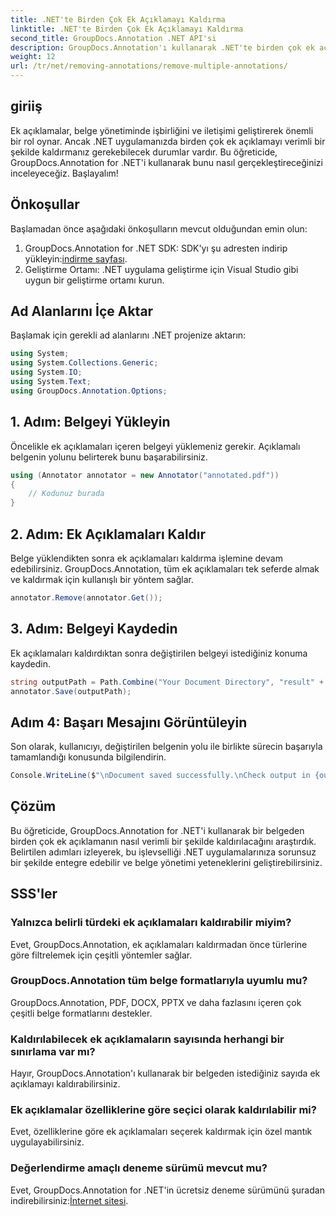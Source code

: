 ```yaml
---
title: .NET'te Birden Çok Ek Açıklamayı Kaldırma
linktitle: .NET'te Birden Çok Ek Açıklamayı Kaldırma
second_title: GroupDocs.Annotation .NET API'si
description: GroupDocs.Annotation'ı kullanarak .NET'te birden çok ek açıklamayı verimli bir şekilde nasıl kaldıracağınızı öğrenin. Uygulamalarınıza sorunsuz entegrasyon için adım adım eğitimimizi izleyin.
weight: 12
url: /tr/net/removing-annotations/remove-multiple-annotations/
---
```

## giriiş
Ek açıklamalar, belge yönetiminde işbirliğini ve iletişimi geliştirerek önemli bir rol oynar. Ancak .NET uygulamanızda birden çok ek açıklamayı verimli bir şekilde kaldırmanız gerekebilecek durumlar vardır. Bu öğreticide, GroupDocs.Annotation for .NET'i kullanarak bunu nasıl gerçekleştireceğinizi inceleyeceğiz. Başlayalım!
## Önkoşullar
Başlamadan önce aşağıdaki önkoşulların mevcut olduğundan emin olun:
1.  GroupDocs.Annotation for .NET SDK: SDK'yı şu adresten indirip yükleyin:[indirme sayfası](https://releases.groupdocs.com/annotation/net/).
2. Geliştirme Ortamı: .NET uygulama geliştirme için Visual Studio gibi uygun bir geliştirme ortamı kurun.

## Ad Alanlarını İçe Aktar
Başlamak için gerekli ad alanlarını .NET projenize aktarın:
```csharp
using System;
using System.Collections.Generic;
using System.IO;
using System.Text;
using GroupDocs.Annotation.Options;
```
## 1. Adım: Belgeyi Yükleyin
Öncelikle ek açıklamaları içeren belgeyi yüklemeniz gerekir. Açıklamalı belgenin yolunu belirterek bunu başarabilirsiniz.
```csharp
using (Annotator annotator = new Annotator("annotated.pdf"))
{
    // Kodunuz burada
}
```
## 2. Adım: Ek Açıklamaları Kaldır
Belge yüklendikten sonra ek açıklamaları kaldırma işlemine devam edebilirsiniz. GroupDocs.Annotation, tüm ek açıklamaları tek seferde almak ve kaldırmak için kullanışlı bir yöntem sağlar.
```csharp
annotator.Remove(annotator.Get());
```
## 3. Adım: Belgeyi Kaydedin
Ek açıklamaları kaldırdıktan sonra değiştirilen belgeyi istediğiniz konuma kaydedin.
```csharp
string outputPath = Path.Combine("Your Document Directory", "result" + Path.GetExtension("input.pdf"));
annotator.Save(outputPath);
```
## Adım 4: Başarı Mesajını Görüntüleyin
Son olarak, kullanıcıyı, değiştirilen belgenin yolu ile birlikte sürecin başarıyla tamamlandığı konusunda bilgilendirin.
```csharp
Console.WriteLine($"\nDocument saved successfully.\nCheck output in {outputPath}.");
```

## Çözüm
Bu öğreticide, GroupDocs.Annotation for .NET'i kullanarak bir belgeden birden çok ek açıklamanın nasıl verimli bir şekilde kaldırılacağını araştırdık. Belirtilen adımları izleyerek, bu işlevselliği .NET uygulamalarınıza sorunsuz bir şekilde entegre edebilir ve belge yönetimi yeteneklerini geliştirebilirsiniz.
## SSS'ler
### Yalnızca belirli türdeki ek açıklamaları kaldırabilir miyim?
Evet, GroupDocs.Annotation, ek açıklamaları kaldırmadan önce türlerine göre filtrelemek için çeşitli yöntemler sağlar.
### GroupDocs.Annotation tüm belge formatlarıyla uyumlu mu?
GroupDocs.Annotation, PDF, DOCX, PPTX ve daha fazlasını içeren çok çeşitli belge formatlarını destekler.
### Kaldırılabilecek ek açıklamaların sayısında herhangi bir sınırlama var mı?
Hayır, GroupDocs.Annotation'ı kullanarak bir belgeden istediğiniz sayıda ek açıklamayı kaldırabilirsiniz.
### Ek açıklamalar özelliklerine göre seçici olarak kaldırılabilir mi?
Evet, özelliklerine göre ek açıklamaları seçerek kaldırmak için özel mantık uygulayabilirsiniz.
### Değerlendirme amaçlı deneme sürümü mevcut mu?
 Evet, GroupDocs.Annotation for .NET'in ücretsiz deneme sürümünü şuradan indirebilirsiniz:[İnternet sitesi](https://releases.groupdocs.com/annotation/net/).